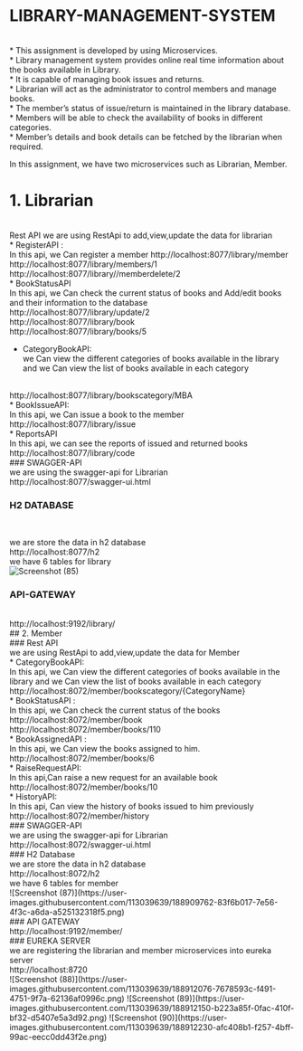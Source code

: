 # LIBRARY-MANAGEMENT-SYSTEM
<br>                                             
* This assignment is developed by using Microservices.
<br> 
* Library management system provides online real time information about the books available in Library. 
<br>
* It is capable of managing book issues and returns. 
<br>
* Librarian will act as the administrator to control members and manage books. 
<br>
* The member’s status of issue/return is maintained in the library database.
<br>
* Members will be able to check the availability of books in different categories. 
<br>
* Member’s details and book details can be fetched by the librarian when required.
<br>
                                                                          
 In this assignment, we have two microservices such as Librarian, Member.
 <br>
 # 1. Librarian
<br>
Rest API
we are using RestApi to add,view,update the data for librarian
<br>
* RegisterAPI :
<br>
In this api, we Can register a member
http://localhost:8077/library/member
<br>
http://localhost:8077/library/members/1
<br>
http://localhost:8077/library//memberdelete/2
<br>
* BookStatusAPI
<br>
In this api, we Can check the current status of books and Add/edit books and their information to the database
<br>
http://localhost:8077/library/update/2
<br>
http://localhost:8077/library/book
<br>
http://localhost:8077/library/books/5

* CategoryBookAPI:
  <br>
we Can view the different categories of books available in the library and we Can view the list of books available in each category
<br>
http://localhost:8077/library/bookscategory/MBA
<br>
* BookIssueAPI:
 <br>
In this api, we Can issue a book to the member
<br>
http://localhost:8077/library/issue
<br>
* ReportsAPI
<br>
In this api, we can see the reports of issued and returned books
<br>
http://localhost:8077/library/code
<br>
### SWAGGER-API
<br>
we are using the swagger-api for Librarian
<br>
http://localhost:8077/swagger-ui.html
<br>

### H2 DATABASE
<br>

we are store the data in h2 database
<br>
http://localhost:8077/h2
<br>
we have 6 tables for library
<br>
![Screenshot (85)](https://user-images.githubusercontent.com/113039639/188908425-9dbb1e47-96a0-4344-8702-662d3b2b1c78.png)
<br>
### API-GATEWAY 
<br>
http://localhost:9192/library/
<br>
## 2. Member
<br>
### Rest API
<br>
we are using RestApi to add,view,update the data for Member
<br>
* CategoryBookAPI:
<br>
In this api, we Can view the different categories of books available in the library and we Can view the list of books available in each category
<br>
http://localhost:8072/member/bookscategory/{CategoryName}
<br>
* BookStatusAPI :
<br>
In this api, we Can check the current status of the books
<br>
http://localhost:8072/member/book
<br>
http://localhost:8072/member/books/110
<br>
* BookAssignedAPI :
<br>
In this api, we Can view the books assigned to him.
<br>
http://localhost:8072/member/books/6
<br>
* RaiseRequestAPI:
<br>
In this api,Can raise a new request for an available book
<br>
http://localhost:8072/member/books/10
<br>
* HistoryAPI:
<br>
In this api, Can view the history of books issued to him previously
<br>
http://localhost:8072/member/history
<br>
### SWAGGER-API
<br>
we are using the swagger-api for Librarian
<br>
http://localhost:8072/swagger-ui.html
<br>
### H2 Database
<br>
we are store the data in h2 database
<br>
http://localhost:8072/h2
<br>
we have 6 tables for member
<br>
![Screenshot (87)](https://user-images.githubusercontent.com/113039639/188909762-83f6b017-7e56-4f3c-a6da-a525132318f5.png)
<br>
### API GATEWAY
<br>
http://localhost:9192/member/
<br>
### EUREKA SERVER
<br>
 we are registering the librarian and member microservices into eureka server
<br>
http://localhost:8720
<br>
![Screenshot (88)](https://user-images.githubusercontent.com/113039639/188912076-7678593c-f491-4751-9f7a-62136af0996c.png)
![Screenshot (89)](https://user-images.githubusercontent.com/113039639/188912150-b223a85f-0fac-410f-bf32-d5407e5a3d92.png)
![Screenshot (90)](https://user-images.githubusercontent.com/113039639/188912230-afc408b1-f257-4bff-99ac-eecc0dd43f2e.png)



